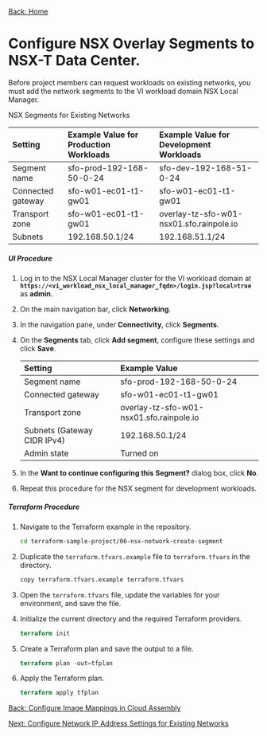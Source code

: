 [Back: Home](README.md)

# Configure NSX Overlay Segments to NSX-T Data Center.

Before project members can request workloads on existing networks, you must add the network segments to the VI workload domain NSX Local Manager.

NSX Segments for Existing Networks

| Setting           | Example Value for Production Workloads    | Example Value for Development Workloads   |
| :-                | :-                                        | :-                                        |
| Segment name      | sfo-prod-192-168-50-0-24                   | sfo-dev-192-168-51-0-24                    |
| Connected gateway | sfo-w01-ec01-t1-gw01                      | sfo-w01-ec01-t1-gw01                      |
| Transport zone    | sfo-w01-ec01-t1-gw01  | overlay-tz-sfo-w01-nsx01.sfo.rainpole.io  |
| Subnets           | 192.168.50.1/24                            | 192.168.51.1/24                            |

##### UI Procedure

1. Log in to the NSX Local Manager cluster for the VI workload domain at **`https://<vi_workload_nsx_local_manager_fqdn>/login.jsp?local=true`** as **admin**.

2. On the main navigation bar, click **Networking**.

3. In the navigation pane, under **Connectivity**, click **Segments**.

4. On the **Segments** tab, click **Add segment**, configure these settings and click **Save**.

    | Setting                     | Example Value                             |
    | :-                          | :-                                        |
    | Segment name                | sfo-prod-192-168-50-0-24                   |
    | Connected gateway           | sfo-w01-ec01-t1-gw01                      |
    | Transport zone              | overlay-tz-sfo-w01-nsx01.sfo.rainpole.io  |
    | Subnets (Gateway CIDR IPv4) | 192.168.50.1/24                            |
    | Admin state                 | Turned on                                 |

5. In the **Want to continue configuring this Segment?** dialog box, click **No**.

6. Repeat this procedure for the NSX segment for development workloads.


##### Terraform Procedure

1. Navigate to the Terraform example in the repository.

    ```bash
    cd terraform-sample-project/06-nsx-network-create-segment
    ```

2. Duplicate the `terraform.tfvars.example` file to `terraform.tfvars` in the directory.

   ```bash
   copy terraform.tfvars.example terraform.tfvars
   ```

3. Open the `terraform.tfvars` file, update the variables for your environment, and save the file.

4. Initialize the current directory and the required Terraform providers.

   ```terraform
   terraform init
   ```

5. Create a Terraform plan and save the output to a file.

   ```terraform
   terraform plan -out=tfplan
   ```  

6. Apply the Terraform plan.

   ```terraform
   terraform apply tfplan
   ```

[Back: Configure Image Mappings in Cloud Assembly](5-configure-image-mappings.md)

[Next: Configure Network IP Address Settings for Existing Networks](7-configure-segment-networking.md)

